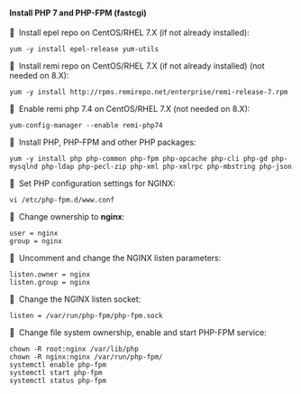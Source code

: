 #### Install PHP 7 and PHP-FPM (fastcgi)

🔴 &nbsp;Install epel repo on CentOS/RHEL 7.X (if not already installed):
```
yum -y install epel-release yum-utils
```

🔴 &nbsp;Install remi repo on CentOS/RHEL 7.X (if not already installed) (not needed on 8.X):
```
yum -y install http://rpms.remirepo.net/enterprise/remi-release-7.rpm
```

🔴 &nbsp;Enable remi php 7.4 on CentOS/RHEL 7.X (not needed on 8.X):
```
yum-config-manager --enable remi-php74
```

🔴 &nbsp;Install PHP, PHP-FPM and other PHP packages:
```
yum -y install php php-common php-fpm php-opcache php-cli php-gd php-mysqlnd php-ldap php-pecl-zip php-xml php-xmlrpc php-mbstring php-json
```

🔴 &nbsp;Set PHP configuration settings for NGINX:
```
vi /etc/php-fpm.d/www.conf
```

🔴 &nbsp;Change ownership to **nginx**:
```
user = nginx
group = nginx
```

🔴 &nbsp;Uncomment and change the NGINX listen parameters:
```
listen.owner = nginx
listen.group = nginx
```

🔴 &nbsp;Change the  NGINX listen socket:
```
listen = /var/run/php-fpm/php-fpm.sock
```

🔴 &nbsp;Change file system ownership, enable and start PHP-FPM service:
```
chown -R root:nginx /var/lib/php
chown -R nginx:nginx /var/run/php-fpm/
systemctl enable php-fpm
systemctl start php-fpm
systemctl status php-fpm
```
